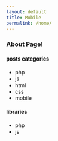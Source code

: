 ```yaml
---
layout: default
title: Mobile
permalink: /home/
---
```


### About Page!

#### posts categories

 - php
 - js
 - html
 - css
 - mobile


#### libraries

 - php
 - js

